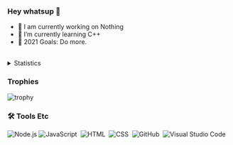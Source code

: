 ### Hey whatsup 👋

- 🔨 I am currently working on Nothing
- 🌱 I’m currently learning C++
- 🥅 2021 Goals: Do more.
<br>

<details>
 <summary>Statistics</summary> 
  <img src="https://github-readme-stats.vercel.app/api/top-langs/?username=anuraghazra&layout=compact&theme=tokyonight" />
  <img src="https://github-readme-stats.vercel.app/api?username=DiscordKiller&count_private=true&show_icons=true&theme=tokyonight" />
</details>

### Trophies
![trophy](https://github-profile-trophy.vercel.app/?username=DiscordKiller&theme=dark)

### 🛠 Tools Etc
![Node.js](https://img.shields.io/badge/-Node.js-000?&logo=node.js)
![JavaScript](https://img.shields.io/badge/-JavaScript-05122A?style=flat&logo=javascript)&nbsp;
![HTML](https://img.shields.io/badge/-HTML-05122A?style=flat&logo=HTML5)&nbsp;
![CSS](https://img.shields.io/badge/-CSS-05122A?style=flat&logo=CSS3&logoColor=1572B6)&nbsp;
![GitHub](https://img.shields.io/badge/-GitHub-05122A?style=flat&logo=github)&nbsp;
![Visual Studio Code](https://img.shields.io/badge/-Visual%20Studio%20Code-05122A?style=flat&logo=visual-studio-code&logoColor=007ACC)&nbsp;
